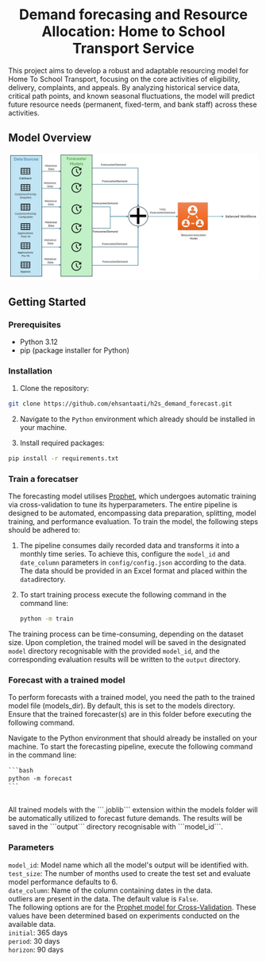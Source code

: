 <h1 style="text-align: center;">Demand forecasing and Resource Allocation: Home to School Transport Service</h1>


This project aims to develop a robust and adaptable resourcing model for Home To School Transport, focusing on the core activities of eligibility, delivery, complaints, and appeals. By analyzing historical service data, critical path points, and known seasonal fluctuations, the model will predict future resource needs (permanent, fixed-term, and bank staff) across these activities.


## Model Overview
![Model Overview](assets/Model_Overview.jpg)
## Getting Started

### Prerequisites

* Python 3.12
* pip (package installer for Python)

### Installation

1. Clone the repository:

```bash
git clone https://github.com/ehsantaati/h2s_demand_forecast.git
```
2. Navigate to the ```Python``` environment which already should be installed in your machine.

3. Install required packages:
```bash
pip install -r requirements.txt
```
### Train a forecatser
The forecasting model utilises [Prophet](https://facebook.github.io/prophet/), which undergoes automatic training via cross-validation to tune its hyperparameters. The entire pipeline is designed to be automated, encompassing data preparation, splitting, model training, and performance evaluation. To train the model, the following steps should be adhered to:
1. The pipeline consumes daily recorded data and transforms it into a monthly time series. To achieve this, configure the ```model_id``` and ```date_column``` parameters in ```config/config.json``` according to the data. The data should be provided in an Excel format and placed within the ```data```directory.
2. To start training process execute the following command in the command line:

    ```bash
    python -m train
    ```
The training process can be time-consuming, depending on the dataset size. Upon completion, the trained model will be saved in the designated ```model``` directory recognisable with the provided ```model_id```, and the corresponding evaluation results will be written to the ```output``` directory.
### Forecast with a trained model
To perform forecasts with a trained model, you need the path to the trained model file (models_dir). By default, this is set to the models directory. Ensure that the trained forecaster(s) are in this folder before executing the following command.<br>

Navigate to the Python environment that should already be installed on your machine. To start the forecasting pipeline, execute the following command in the command line:<br>

    ```bash
    python -m forecast 
    ```
<br>
All trained models with the ```.joblib``` extension within the models folder will be automatically utilized to forecast future demands.
The results will be saved in the ```output``` directory recognisable with ```model_id```.

### Parameters
```model_id```: Model name which all the model's output will be identified with.<br>
```test_size```: The number of months used to create the test set and evaluate model performance defaults to 6.<br>
```date_column```: Name of the column containing dates in the data.<br>
 outliers are present in the data. The default value is ```False```.<br>
The following options are for the [Prophet model for Cross-Validation](https://facebook.github.io/prophet/docs/diagnostics.html#cross-validation). These values have been determined based on experiments conducted on the available data.<br>
```initial```: 365 days<br>
```period```: 30 days<br>
```horizon```: 90 days<br>
